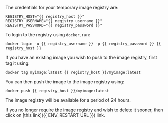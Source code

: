 The credentials for your temporary image registry are:

```
REGISTRY_HOST="{{ registry_host }}"
REGISTRY_USERNAME="{{ registry_username }}"
REGISTRY_PASSWORD="{{ registry_password }}"
```

To login to the registry using ``docker``, run:

```
docker login -u {{ registry_username }} -p {{ registry_password }} {{ registry_host }}
```

If you have an existing image you wish to push to the image registry, first
tag it using:

```
docker tag myimage:latest {{ registry_host }}/myimage:latest
```

You can then push the image to the image registry using:

```
docker push {{ registry_host }}/myimage:latest
```

The image registry will be available for a period of 24 hours.

If you no longer require the image registry and wish to delete it sooner,
then click on [this link]({{ ENV_RESTART_URL }}) link.
